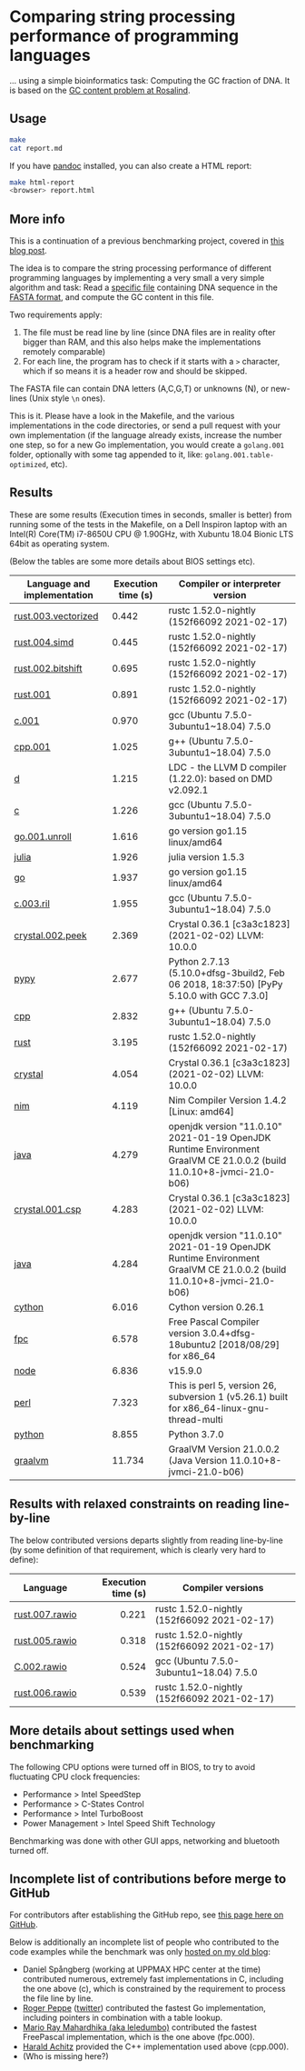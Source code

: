 # Comparing string processing performance of programming languages

... using a simple bioinformatics task: Computing the GC fraction of DNA. It is based on the [GC content problem at Rosalind](http://rosalind.info/problems/gc/).

## Usage

```bash
make
cat report.md
```

If you have [pandoc](http://pandoc.org/) installed, you can also create a HTML report:

```bash
make html-report
<browser> report.html
```

## More info

This is a continuation of a previous benchmarking project, covered in [this blog post](http://saml.rilspace.com/moar-languagez-gc-content-in-python-d-fpc-c-and-c).

The idea is to compare the string processing performance of different programming languages
by implementing a very small a very simple algorithm and task: Read a [specific file](http://ftp.ensembl.org/pub/release-67/fasta/homo_sapiens/dna/Homo_sapiens.GRCh37.67.dna_rm.chromosome.Y.fa.gz)
containing DNA sequence in the [FASTA format](https://en.wikipedia.org/wiki/FASTA_format),
and compute the GC content in this file.

Two requirements apply:

1. The file must be read line by line (since DNA files are in reality ofter
   bigger than RAM, and this also helps make the implementations remotely
   comparable)
2. For each line, the program has to check if it starts with a `>` character,
   which if so means it is a header row and should be skipped.

The FASTA file can contain DNA letters (A,C,G,T) or unknowns (N), or new-lines
(Unix style `\n` ones).

This is it. Please have a look in the Makefile, and the various implementations
in the code directories, or send a pull request with your own implementation
(if the language already exists, increase the number one step, so for a new Go
implementation, you would create a `golang.001` folder, optionally with some
tag appended to it, like: `golang.001.table-optimized`, etc).

## Results<a name="current-results">

These are some results (Execution times in seconds, smaller is better) from
running some of the tests in the Makefile, on a Dell Inspiron laptop with an
Intel(R) Core(TM) i7-8650U CPU @ 1.90GHz, with Xubuntu 18.04 Bionic LTS 64bit
as operating system.

(Below the tables are some more details about BIOS settings etc).

| Language and implementation                            | Execution time (s) | Compiler or interpreter version                                                                                       |
|--------------------------------------------------------|--------------------|-----------------------------------------------------------------------------------------------------------------------|
| [rust.003.vectorized](rust.003.vectorized/src/main.rs) | 0.442              | rustc 1.52.0-nightly (152f66092 2021-02-17)                                                                           |
| [rust.004.simd](rust.004.simd/src/main.rs)             | 0.445              | rustc 1.52.0-nightly (152f66092 2021-02-17)                                                                           |
| [rust.002.bitshift](rust.002.bitshift/src/main.rs)     | 0.695              | rustc 1.52.0-nightly (152f66092 2021-02-17)                                                                           |
| [rust.001](rust.001/src/main.rs)                       | 0.891              | rustc 1.52.0-nightly (152f66092 2021-02-17)                                                                           |
| [c.001](c.001/gc.c)                                    | 0.970              | gcc (Ubuntu 7.5.0-3ubuntu1~18.04) 7.5.0                                                                               |
| [cpp.001](cpp.001/gc.)                                 | 1.025              | g++ (Ubuntu 7.5.0-3ubuntu1~18.04) 7.5.0                                                                               |
| [d](d/gc.d)                                            | 1.215              | LDC - the LLVM D compiler (1.22.0): based on DMD v2.092.1                                                             |
| [c](c/gc.c)                                            | 1.226              | gcc (Ubuntu 7.5.0-3ubuntu1~18.04) 7.5.0                                                                               |
| [go.001.unroll](go.001.unroll/gc.go)                   | 1.616              | go version go1.15 linux/amd64                                                                                         |
| [julia](julia/gc.jl)                                   | 1.926              | julia version 1.5.3                                                                                                   |
| [go](go/gc.go)                                         | 1.937              | go version go1.15 linux/amd64                                                                                         |
| [c.003.ril](c.003.ril/gc.c)                            | 1.955              | gcc (Ubuntu 7.5.0-3ubuntu1~18.04) 7.5.0                                                                               |
| [crystal.002.peek](crystal.002.peek)                   | 2.369              | Crystal 0.36.1 [c3a3c1823] (2021-02-02)  LLVM: 10.0.0                                                                 |
| [pypy](pypy/gc.py)                                     | 2.677              | Python 2.7.13 (5.10.0+dfsg-3build2, Feb 06 2018, 18:37:50) [PyPy 5.10.0 with GCC 7.3.0]                               |
| [cpp](cpp/gc.cpp)                                      | 2.832              | g++ (Ubuntu 7.5.0-3ubuntu1~18.04) 7.5.0                                                                               |
| [rust](rust/src/main.rs)                               | 3.195              | rustc 1.52.0-nightly (152f66092 2021-02-17)                                                                           |
| [crystal](crystal/gc.cr)                               | 4.054              | Crystal 0.36.1 [c3a3c1823] (2021-02-02)  LLVM: 10.0.0                                                                 |
| [nim](nim/gc.nim)                                      | 4.119              | Nim Compiler Version 1.4.2 [Linux: amd64]                                                                             |
| [java](java/java/gc.java)                              | 4.279              | openjdk version "11.0.10" 2021-01-19 OpenJDK Runtime Environment GraalVM CE 21.0.0.2 (build 11.0.10+8-jvmci-21.0-b06) |
| [crystal.001.csp](crystal.001.csp/gc.cr)               | 4.283              | Crystal 0.36.1 [c3a3c1823] (2021-02-02)  LLVM: 10.0.0                                                                 |
| [java](java/gc.java)                                   | 4.284              | openjdk version "11.0.10" 2021-01-19 OpenJDK Runtime Environment GraalVM CE 21.0.0.2 (build 11.0.10+8-jvmci-21.0-b06) |
| [cython](cython/gc.pyx)                                | 6.016              | Cython version 0.26.1                                                                                                 |
| [fpc](fpc/gc.pas)                                      | 6.578              | Free Pascal Compiler version 3.0.4+dfsg-18ubuntu2 [2018/08/29] for x86_64                                             |
| [node](node/gc.js)                                     | 6.836              | v15.9.0                                                                                                               |
| [perl](perl/gc.pl)                                     | 7.323              | This is perl 5, version 26, subversion 1 (v5.26.1) built for x86_64-linux-gnu-thread-multi                            |
| [python](python/gc.py)                                 | 8.855              | Python 3.7.0                                                                                                          |
| [graalvm](graalvm/gc.java)                             | 11.734             | GraalVM Version 21.0.0.2 (Java Version 11.0.10+8-jvmci-21.0-b06)                                                      |

## Results with relaxed constraints on reading line-by-line

The below contributed versions departs slightly from reading line-by-line (by
some definition of that requirement, which is clearly very hard to define):

| Language                         | Execution time (s) | Compiler versions                           |
|----------------------------------|-------------------:|---------------------------------------------|
| [rust.007.rawio](rust.007.rawio) |              0.221 | rustc 1.52.0-nightly (152f66092 2021-02-17) |
| [rust.005.rawio](rust.005.rawio) |              0.318 | rustc 1.52.0-nightly (152f66092 2021-02-17) |
| [C.002.rawio](c.002.rawio/gc.c)  |              0.524 | gcc (Ubuntu 7.5.0-3ubuntu1~18.04) 7.5.0     |
| [rust.006.rawio](rust.006.rawio) |              0.539 | rustc 1.52.0-nightly (152f66092 2021-02-17) |

## More details about settings used when benchmarking

The following CPU options were turned off in BIOS, to try to avoid fluctuating
CPU clock frequencies:

- Performance > Intel SpeedStep
- Performance > C-States Control
- Performance > Intel TurboBoost
- Power Management > Intel Speed Shift Technology

Benchmarking was done with other GUI apps, networking and bluetooth turned off.

## Incomplete list of contributions before merge to GitHub

For contributors after establishing the GitHub repo, see [this page here on GitHub](https://github.com/samuell/gccontent-benchmark/graphs/contributors).

Below is additionally an incomplete list of people who contributed to the code
examples while the benchmark was only [hosted on my old blog](https://github.com/samuell/gccontent-benchmark/graphs/contributors):

- Daniel Spångberg (working at UPPMAX HPC center at the time) contributed
  numerous, extremely fast implementations in C, including the one above (c),
  which is constrained by the requirement to process the file line by line.
- [Roger Peppe](https://github.com/rogpeppe)
  ([twitter](https://twitter.com/rogpeppe)) contributed the fastest Go
  implementation, including pointers in combination with a table lookup.
- [Mario Ray Mahardhika (aka leledumbo)](https://github.com/leledumbo)
  contributed the fastest FreePascal implementation, which is the one above
  (fpc.000).
- [Harald Achitz](https://www.linkedin.com/in/harald-achitz-860657139/)
  provided the C++ implementation used above (cpp.000).
- (Who is missing here?)
